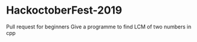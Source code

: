 # HackoctoberFest-2019
Pull request for beginners
Give a programme to find LCM of two numbers in cpp
